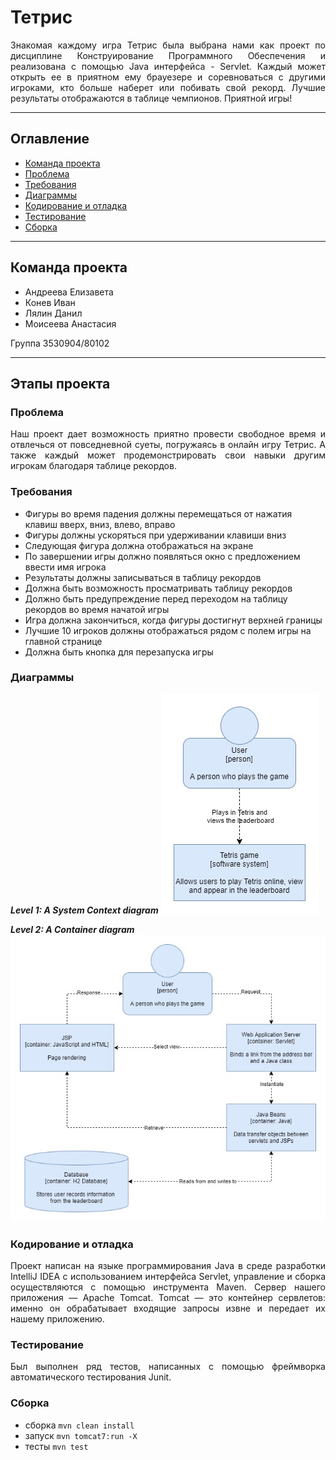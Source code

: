 # Тетрис

<p align="justify">Знакомая каждому игра Тетрис была выбрана нами как проект по дисциплине Конструирование Программного Обеспечения и реализована с помощью Java интерфейса - Servlet. Каждый может открыть ее в приятном ему брауезере и соревноваться с другими игроками, кто больше наберет или побивать свой рекорд. Лучшие результаты отображаются в таблице чемпионов. Приятной игры!</p>

____

## Оглавление 
+ [Команда проекта](#Ком)
+ [Проблема](#Про)
+ [Требования](#Тре)
+ [Диаграммы](#Диа)
+ [Кодирование и отладка](#Кодир)
+ [Тестирование](#Тест)
+ [Сборка](#Сбо)
____
<a name="Ком"></a> 

## Команда проекта

+ Андреева Елизавета
+ Конев Иван
+ Лялин Данил
+ Моисеева Анастасия

Группа 3530904/80102
____
## Этапы проекта

<a name="Про"></a> 

### Проблема

<p align="justify">Наш проект дает возможность приятно провести свободное время и отвлечься от повседневной суеты, погружаясь в онлайн игру Тетрис. А также каждый может продемонстрировать свои навыки другим игрокам благодаря таблице рекордов. </p>

<a name="Тре"></a> 

### Требования

+ Фигуры во время падения должны перемещаться от нажатия клавиш вверх, вниз, влево, вправо
+ Фигуры должны ускоряться при удерживании клавиши вниз
+ Следующая фигура должна отображаться на экране
+ По завершении игры должно появляться окно с предложением ввести имя игрока
+ Результаты должны записываться в таблицу рекордов
+ Должна быть возможность просматривать таблицу рекордов
+ Должно быть предупреждение перед переходом на таблицу рекордов во время начатой игры
+ Игра должна закончиться, когда фигуры достигнут верхней границы
+ Лучшие 10 игроков должны отображаться рядом с полем игры на главной странице
+ Должна быть кнопка для перезапуска игры

<a name="Диа"></a> 

### Диаграммы 

***Level 1: A System Context diagram***
![Level 1: A System Context diagram](https://github.com/DanilLyalin/SoftEng2020/blob/main/Images/image1.jpg)

***Level 2: A Container diagram***
![Level 2: A Container diagram](https://github.com/DanilLyalin/SoftEng2020/blob/main/Images/image2.jpg)

<a name="Кодир"></a> 

### Кодирование и отладка

<p align="justify"> Проект написан на языке программирования Java в среде разработки IntelliJ IDEA с использованием интерфейса Servlet, управление и сборка осуществляются с помощью инструмента Maven. Сервер нашего приложения — Apache Tomcat. Tomcat — это контейнер сервлетов: именно он обрабатывает входящие запросы извне и передает их нашему приложению. </p>

<a name="Тест"></a>

### Тестирование

<p align="justify"> Был выполнен ряд тестов, написанных с помощью фреймворка автоматического тестирования Junit. </p>

<a name="Сбо"></a>  

### Сборка

+ сборка `mvn clean install` 
+ запуск `mvn tomcat7:run -X`
+ тесты `mvn test`
